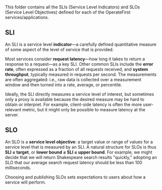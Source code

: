 This folder contains all the SLIs (Service Level Indicators) and SLOs (Service Level Objectives) defined for each of the OperateFirst services/applications.

## SLI
An SLI is a service level **indicator**—a carefully defined quantitative measure of some aspect of the level of service that is provided.

Most services consider **request latency**—how long it takes to return a response to a request—as a key SLI. Other common SLIs include the **error rate**, often expressed as a fraction of all requests received, and **system throughput**, typically measured in requests per second. The measurements are often aggregated: i.e., raw data is collected over a measurement window and then turned into a rate, average, or percentile.

Ideally, the SLI directly measures a service level of interest, but sometimes only a proxy is available because the desired measure may be hard to obtain or interpret. For example, client-side latency is often the more user-relevant metric, but it might only be possible to measure latency at the server.

## SLO
An SLO is a **service level objective**: a target value or range of values for a service level that is measured by an SLI. A natural structure for SLOs is thus **SLI ≤ target**, or **lower bound ≤ SLI ≤ upper bound**. For example, we might decide that we will return Shakespeare search results "quickly," adopting an SLO that our average search request latency should be less than 100 milliseconds.

Choosing and publishing SLOs sets expectations to users about how a service will perform.
